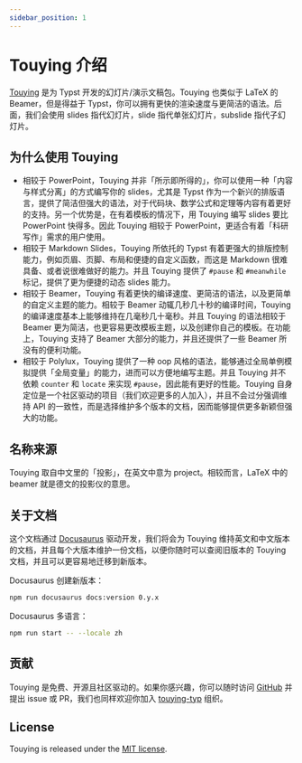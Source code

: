 ```yaml
---
sidebar_position: 1
---
```


# Touying 介绍

[Touying](https://github.com/touying-typ/touying) 是为 Typst 开发的幻灯片/演示文稿包。Touying 也类似于 LaTeX 的 Beamer，但是得益于 Typst，你可以拥有更快的渲染速度与更简洁的语法。后面，我们会使用 slides 指代幻灯片，slide 指代单张幻灯片，subslide 指代子幻灯片。

## 为什么使用 Touying

- 相较于 PowerPoint，Touying 并非「所示即所得的」，你可以使用一种「内容与样式分离」的方式编写你的 slides，尤其是 Typst 作为一个新兴的排版语言，提供了简洁但强大的语法，对于代码块、数学公式和定理等内容有着更好的支持。另一个优势是，在有着模板的情况下，用 Touying 编写 slides 要比 PowerPoint 快得多。因此 Touying 相较于 PowerPoint，更适合有着「科研写作」需求的用户使用。
- 相较于 Markdown Slides，Touying 所依托的 Typst 有着更强大的排版控制能力，例如页眉、页脚、布局和便捷的自定义函数，而这是 Markdown 很难具备、或者说很难做好的能力。并且 Touying 提供了 `#pause` 和 `#meanwhile` 标记，提供了更为便捷的动态 slides 能力。
- 相较于 Beamer，Touying 有着更快的编译速度、更简洁的语法，以及更简单的自定义主题的能力。相较于 Beamer 动辄几秒几十秒的编译时间，Touying 的编译速度基本上能够维持在几毫秒几十毫秒。并且 Touying 的语法相较于 Beamer 更为简洁，也更容易更改模板主题，以及创建你自己的模板。在功能上，Touying 支持了 Beamer 大部分的能力，并且还提供了一些 Beamer 所没有的便利功能。
- 相较于 Polylux，Touying 提供了一种 oop 风格的语法，能够通过全局单例模拟提供「全局变量」的能力，进而可以方便地编写主题。并且 Touying 并不依赖 `counter` 和 `locate` 来实现 `#pause`，因此能有更好的性能。Touying 自身定位是一个社区驱动的项目（我们欢迎更多的人加入），并且不会过分强调维持 API 的一致性，而是选择维护多个版本的文档，因而能够提供更多新颖但强大的功能。

## 名称来源

Touying 取自中文里的「投影」，在英文中意为 project。相较而言，LaTeX 中的 beamer 就是德文的投影仪的意思。

## 关于文档

这个文档通过 [Docusaurus](https://docusaurus.io/) 驱动开发，我们将会为 Touying 维持英文和中文版本的文档，并且每个大版本维护一份文档，以便你随时可以查阅旧版本的 Touying 文档，并且可以更容易地迁移到新版本。

Docusaurus 创建新版本：

```sh
npm run docusaurus docs:version 0.y.x
```

Docusaurus 多语言：

```sh
npm run start -- --locale zh
```

## 贡献

Touying 是免费、开源且社区驱动的。如果你感兴趣，你可以随时访问 [GitHub](https://github.com/touying-typ/touying) 并提出 issue 或 PR，我们也同样欢迎你加入 [touying-typ](https://github.com/touying-typ) 组织。

## License

Touying is released under the [MIT license](https://github.com/touying-typ/touying/blob/main/LICENSE).